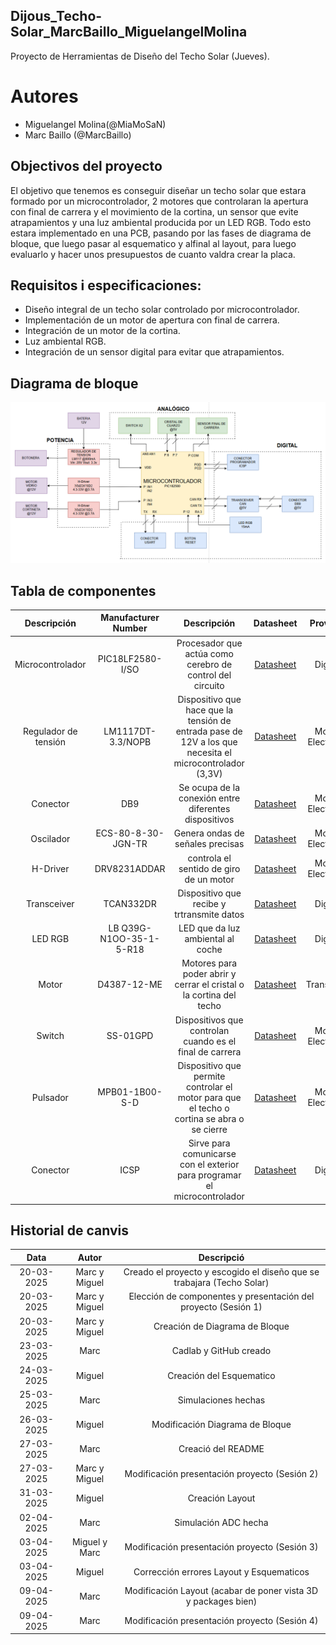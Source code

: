 
## Dijous_Techo-Solar_MarcBaillo_MiguelangelMolina
Proyecto de Herramientas de Diseño del Techo Solar (Jueves).

# Autores
- Miguelangel Molina(@MiaMoSaN)
- Marc Baillo (@MarcBaillo)

## Objectivos del proyecto

El objetivo que tenemos es conseguir diseñar un techo solar que estara formado por un microcontrolador, 2 motores que controlaran la apertura con final de carrera y el movimiento de la cortina, un sensor que evite atrapamientos y una luz ambiental producida por un LED RGB. Todo esto estara implementado en una PCB, pasando por las fases de diagrama de bloque, que luego pasar al esquematico y alfinal al layout, para luego evaluarlo y hacer unos presupuestos de cuanto valdra crear la placa.

## Requisitos i especificaciones:

- Diseño integral de un techo solar controlado por microcontrolador.
- Implementación de un motor de apertura con final de carrera.
- Integración de un motor de la cortina.
- Luz ambiental RGB.
- Integración de un sensor digital para evitar que atrapamientos.

## Diagrama de bloque

![Diagrama de Bloque](Diagrama_de_Bloque_Final.png)


## Tabla de componentes
| Descripción        | Manufacturer Number          | Descripción | Datasheet          | Proveidor        | Unidades       | Precio Unitario |
|:----------------:|:-------------------------:|:----------------:|:---------------:|:--------------:|:--------------:|:--------------:|
| Microcontrolador | PIC18LF2580-I/SO | Procesador que actúa como cerebro de control del circuito | [Datasheet](https://ww1.microchip.com/downloads/aemDocuments/documents/OTH/ProductDocuments/DataSheets/39637d.pdf) | DigiKey | 1 | 9,2€ |
| Regulador de tensión | LM1117DT-3.3/NOPB  | Dispositivo que hace que la tensión de entrada pase de 12V a los que necesita el microcontrolador (3,3V) | [Datasheet](https://www.ti.com/lit/ds/symlink/lm1117.pdf?ts=1710745623625&ref_url=https%253A%252F%252Fwww.mouser.se%252F) | Mouser Electronics | 1 | 1,61€ |
| Conector | DB9  | Se ocupa de la conexión entre diferentes dispositivos |[Datasheet](https://www.mouser.es/datasheet/2/18/1/Cable_Glands_and_Cord_Grips-806485.pdf) | Mouser Electronics | 1 | 19,08€ |
| Oscilador | ECS-80-8-30-JGN-TR | Genera ondas de señales precisas| [Datasheet](https://www.mouser.es/datasheet/2/122/ecx_53r-1775695.pdf) | Mouser Electronics | 1 | 0,53€ |
| H-Driver | DRV8231ADDAR  | controla el sentido de giro de un motor | [Datasheet](https://www.ti.com/lit/ds/symlink/drv8231a.pdf?ts=1710753914026&ref_url=https%253A%252F%252Fwww.mouser.de%252F) | Mouser Electronics | 1 | 1,24€ |
| Transceiver | 	TCAN332DR  | Dispositivo que recibe y trtransmite datos |[Datasheet](https://www.ti.com/lit/ds/symlink/tcan332g.pdf?ts=1710924087476&ref_url=https%253A%252F%252Fwww.mouser.de%252F) | DigiKey | 1 | 2,83€ |
| LED RGB | LB Q39G-N1OO-35-1-5-R18  | LED que da luz ambiental al coche |[Datasheet](https://look.ams-osram.com/m/6e36864d019f51d4/original/LB-Q39G.pdf) | DigiKey | 1 | 0,2€ |
| Motor | D4387-12-ME  | Motores para poder abrir y cerrar el cristal o la cortina del techo | [Datasheet](https://transmotec.es/Download/Catalog/Transmotec-EN-DC-12W-450W-2022.pdf) | Transmotec | 2 | 345€ |
| Switch | SS-01GPD  | Dispositivos que controlan cuando es el final de carrera | [Datasheet](https://www.mouser.es/datasheet/2/307/en_ss-1509069.pdf) | Mouser Electronics | 1 | 1,27€ |
| Pulsador | MPB01-1B00-S-D  | Dispositivo que permite controlar el motor para que el techo o cortina se abra o se cierre  | [Datasheet](https://www.mouser.es/datasheet/2/670/mpb01-2474754.pdf) | Mouser Electronics | 2 | 3,14€ |
| Conector | ICSP  | Sirve para comunicarse con el exterior para programar el microcontrolador | [Datasheet](https://ww1.microchip.com/downloads/en/DeviceDoc/30277d.pdf) | DigiKey | 2 | 1,52€ |

## Historial de canvis 

| Data | Autor | Descripció |
|:------:|:------:|:------------:|
| 20-03-2025 | Marc y Miguel | Creado el proyecto y escogido el diseño que se trabajara (Techo Solar) |
| 20-03-2025 | Marc y Miguel | Elección de componentes y presentación del proyecto (Sesión 1) |
| 20-03-2025 | Marc y Miguel | Creación de Diagrama de Bloque |
| 23-03-2025 | Marc | Cadlab y GitHub creado |
| 24-03-2025 | Miguel | Creación del Esquematico |
| 25-03-2025 | Marc | Simulaciones hechas |
| 26-03-2025 | Miguel | Modificación Diagrama de Bloque |
| 27-03-2025 | Marc | Creació del README |
| 27-03-2025 | Marc y Miguel | Modificación presentación proyecto (Sesión 2) |
| 31-03-2025 | Miguel | Creación Layout |
| 02-04-2025 | Marc | Simulación ADC hecha |
| 03-04-2025 | Miguel y Marc | Modificación presentación proyecto (Sesión 3) |
| 03-04-2025 | Miguel | Corrección errores Layout y Esquematicos |
| 09-04-2025 | Marc | Modificación Layout (acabar de poner vista 3D y packages bien) |
| 09-04-2025 | Marc |  Modificación presentación proyecto (Sesión 4)  |



